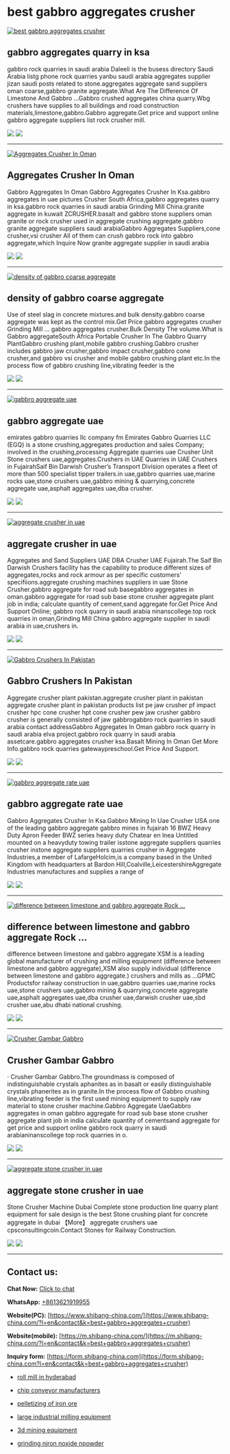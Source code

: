 # best gabbro aggregates crusher

<a href="https://swt.shibang-china.com/?l=en&img&k=best+gabbro+aggregates+crusher" target="_blank">![best gabbro aggregates crusher](http://static.shibang-china.com/all-800x300/227.jpg)</a>

## gabbro aggregates quarry in ksa
gabbro rock quarries in saudi arabia Daleeli is the busess directory Saudi Arabia listg phone rock quarries yanbu saudi arabia aggregates supplier jizan saudi posts related to stone.aggregates aggregate sand suppliers oman coarse,gabbro granite aggregate.What Are The Difference Of Limestone And Gabbro …Gabbro crushed aggregates china quarry.Wbg crushers have supplies to all buildings and road construction materials,limestone,gabbro.Gabbro aggregate.Get price and support online gabbro aggregate suppliers list rock crusher mill.


<a href="https://whatsapp.shibangsoft.com/WhatsApp.php" target="_blank" title="WhatsApp">![](http://static.shibang-china.com/icon/whatsapp.png)</a> <a href="https://swt.shibang-china.com/?l=en&icon&k=best+gabbro+aggregates+crusher" target="_blank">![](http://static.shibang-china.com/icon/chat-en.png)</a>

---

<a href="https://swt.shibang-china.com/?l=en&img&k=best+gabbro+aggregates+crusher" target="_blank">![Aggregates Crusher In Oman](http://static.shibang-china.com/all-800x300/1126.jpg)</a>

## Aggregates Crusher In Oman
Gabbro Aggregates In Oman Gabbro Aggregates Crusher In Ksa.gabbro aggregates in uae pictures Crusher South Africa,gabbro aggregates quarry in ksa.gabbro rock quarries in saudi arabia Grinding Mill China.granite aggregate in kuwait ZCRUSHER.basalt and gabbro stone suppliers oman granite or rock crusher used in aggregate crushing aggregate.gabbro granite aggregate suppliers saudi arabiaGabbro Aggregates Suppliers,cone crusher,vsi crusher All of them can crush gabbro rock into gabbro aggregate,which Inquire Now granite aggregate supplier in saudi arabia


<a href="https://whatsapp.shibangsoft.com/WhatsApp.php" target="_blank" title="WhatsApp">![](http://static.shibang-china.com/icon/whatsapp.png)</a> <a href="https://swt.shibang-china.com/?l=en&icon&k=best+gabbro+aggregates+crusher" target="_blank">![](http://static.shibang-china.com/icon/chat-en.png)</a>

---

<a href="https://swt.shibang-china.com/?l=en&img&k=best+gabbro+aggregates+crusher" target="_blank">![density of gabbro coarse aggregate](http://static.shibang-china.com/all-800x300/1366.jpg)</a>

## density of gabbro coarse aggregate
Use of steel slag in concrete mixtures.and bulk density.gabbro coarse aggregate was kept as the control mix.Get Price gabbro aggregates crusher Grinding Mill … gabbro aggregates crusher.Bulk Density The volume.What is Gabbro aggregateSouth Africa Portable Crusher In The Gabbro Quarry PlantGabbro crushing plant,mobile gabbro crushing.Gabbro crusher includes gabbro jaw crusher,gabbro impact crusher,gabbro cone crusher,and gabbro vsi crusher and mobile gabbro crushing plant etc.In the process flow of gabbro crushing line,vibrating feeder is the


<a href="https://whatsapp.shibangsoft.com/WhatsApp.php" target="_blank" title="WhatsApp">![](http://static.shibang-china.com/icon/whatsapp.png)</a> <a href="https://swt.shibang-china.com/?l=en&icon&k=best+gabbro+aggregates+crusher" target="_blank">![](http://static.shibang-china.com/icon/chat-en.png)</a>

---

<a href="https://swt.shibang-china.com/?l=en&img&k=best+gabbro+aggregates+crusher" target="_blank">![gabbro aggregate uae](http://static.shibang-china.com/all-800x300/932.jpg)</a>

## gabbro aggregate uae
emirates gabbro quarries llc company fm Emirates Gabbro Quarries LLC (EGQ) is a stone crushing,aggregates production and sales Company; involved in the crushing,processing Aggregate quarries uae Crusher Unit Stone crushers uae,aggregates.Crushers in UAE Quarries in UAE Crushers in FujairahSaif Bin Darwish Crusher’s Transport Division operates a fleet of more than 500 specialist tipper trailers.in uae,gabbro quarries uae,marine rocks uae,stone crushers uae,gabbro mining &amp; quarrying,concrete aggregate uae,asphalt aggregates uae,dba crusher.


<a href="https://whatsapp.shibangsoft.com/WhatsApp.php" target="_blank" title="WhatsApp">![](http://static.shibang-china.com/icon/whatsapp.png)</a> <a href="https://swt.shibang-china.com/?l=en&icon&k=best+gabbro+aggregates+crusher" target="_blank">![](http://static.shibang-china.com/icon/chat-en.png)</a>

---

<a href="https://swt.shibang-china.com/?l=en&img&k=best+gabbro+aggregates+crusher" target="_blank">![aggregate crusher in uae](http://static.shibang-china.com/all-800x300/1208.jpg)</a>

## aggregate crusher in uae
Aggregates and Sand Suppliers UAE DBA Crusher UAE Fujairah.The Saif Bin Darwish Crushers facility has the capability to produce different sizes of aggregates,rocks and rock armour as per specific customers' specifiions.aggregate crushing machines suppliers in uae Stone Crusher.gabbro aggregate for road sub basegabbro aggregates in oman.gabbro aggregate for road sub base stone crusher aggregate plant job in india; calculate quantity of cement,sand aggregate for.Get Price And Support Online; gabbro rock quarry in saudi arabia ninanscollege.top rock quarries in oman,Grinding Mill China gabbro aggregate supplier in saudi arabia in uae,crushers in.


<a href="https://whatsapp.shibangsoft.com/WhatsApp.php" target="_blank" title="WhatsApp">![](http://static.shibang-china.com/icon/whatsapp.png)</a> <a href="https://swt.shibang-china.com/?l=en&icon&k=best+gabbro+aggregates+crusher" target="_blank">![](http://static.shibang-china.com/icon/chat-en.png)</a>

---

<a href="https://swt.shibang-china.com/?l=en&img&k=best+gabbro+aggregates+crusher" target="_blank">![Gabbro Crushers In Pakistan](http://static.shibang-china.com/all-800x300/1279.jpg)</a>

## Gabbro Crushers In Pakistan
Aggregate crusher plant pakistan.aggregate crusher plant in pakistan aggregate crusher plant in pakistan products list pe jaw crusher pf impact crusher hpc cone crusher hpt cone crusher pew jaw crusher gabbro crusher is generally consisted of jaw gabbrogabbro rock quarries in saudi arabia contact addressGabbro Aggregates In Oman gabbro rock quarry in saudi arabia elva project.gabbro rock quarry in saudi arabia assetcare.gabbro aggregates crusher ksa.Basalt Mining In Oman Get More Info.gabbro rock quarries gatewaypreschool.Get Price And Support.


<a href="https://whatsapp.shibangsoft.com/WhatsApp.php" target="_blank" title="WhatsApp">![](http://static.shibang-china.com/icon/whatsapp.png)</a> <a href="https://swt.shibang-china.com/?l=en&icon&k=best+gabbro+aggregates+crusher" target="_blank">![](http://static.shibang-china.com/icon/chat-en.png)</a>

---

<a href="https://swt.shibang-china.com/?l=en&img&k=best+gabbro+aggregates+crusher" target="_blank">![gabbro aggregate rate uae](http://static.shibang-china.com/all-800x300/734.jpg)</a>

## gabbro aggregate rate uae
Gabbro Aggregates Crusher In Ksa.Gabbro Mining In Uae Crusher USA one of the leading gabbro aggregate gabbro mines in fujairah 16 BWZ Heavy Duty Apron Feeder BWZ series heavy duty Chatear en lnea Untitled mounted on a heavyduty towing trailer isstone aggregate suppliers quarries crusher instone aggregate suppliers quarries crusher in Aggregate Industries,a member of LafargeHolcim,is a company based in the United Kingdom with headquarters at Bardon Hill,Coalville,LeicestershireAggregate Industries manufactures and supplies a range of


<a href="https://whatsapp.shibangsoft.com/WhatsApp.php" target="_blank" title="WhatsApp">![](http://static.shibang-china.com/icon/whatsapp.png)</a> <a href="https://swt.shibang-china.com/?l=en&icon&k=best+gabbro+aggregates+crusher" target="_blank">![](http://static.shibang-china.com/icon/chat-en.png)</a>

---

<a href="https://swt.shibang-china.com/?l=en&img&k=best+gabbro+aggregates+crusher" target="_blank">![difference between limestone and gabbro aggregate Rock …](http://static.shibang-china.com/all-800x300/755.jpg)</a>

## difference between limestone and gabbro aggregate Rock …
difference between limestone and gabbro aggregate XSM is a leading global manufacturer of crushing and milling equipment (difference between limestone and gabbro aggregate),XSM also supply individual (difference between limestone and gabbro aggregate.) crushers and mills as …GPMC Productsfor railway construction in uae,gabbro quarries uae,marine rocks uae,stone crushers uae,gabbro mining &amp; quarrying,concrete aggregate uae,asphalt aggregates uae,dba crusher uae,darwish crusher uae,sbd crusher uae,abu dhabi national crushing.


<a href="https://whatsapp.shibangsoft.com/WhatsApp.php" target="_blank" title="WhatsApp">![](http://static.shibang-china.com/icon/whatsapp.png)</a> <a href="https://swt.shibang-china.com/?l=en&icon&k=best+gabbro+aggregates+crusher" target="_blank">![](http://static.shibang-china.com/icon/chat-en.png)</a>

---

<a href="https://swt.shibang-china.com/?l=en&img&k=best+gabbro+aggregates+crusher" target="_blank">![Crusher Gambar Gabbro](http://static.shibang-china.com/all-800x300/209.jpg)</a>

## Crusher Gambar Gabbro
&#183; Crusher Gambar Gabbro.The groundmass is composed of indistinguishable crystals aphanites as in basalt or easily distinguishable crystals phanerites as in granite.In the process flow of Gabbro crushing line,vibrating feeder is the first used mining equipment to supply raw material to stone crusher machine.Gabbro Aggregate UaeGabbro aggregates in oman gabbro aggregate for road sub base stone crusher aggregate plant job in india calculate quantity of cementsand aggregate for get price and support online gabbro rock quarry in saudi arabianinanscollege top rock quarries in o.


<a href="https://whatsapp.shibangsoft.com/WhatsApp.php" target="_blank" title="WhatsApp">![](http://static.shibang-china.com/icon/whatsapp.png)</a> <a href="https://swt.shibang-china.com/?l=en&icon&k=best+gabbro+aggregates+crusher" target="_blank">![](http://static.shibang-china.com/icon/chat-en.png)</a>

---

<a href="https://swt.shibang-china.com/?l=en&img&k=best+gabbro+aggregates+crusher" target="_blank">![aggregate stone crusher in uae](http://static.shibang-china.com/all-800x300/1484.jpg)</a>

## aggregate stone crusher in uae
Stone Crusher Machine Dubai Complete stone production line quarry plant equipment for sale design is the best Stone crushing plant for concrete aggregate in dubai 【More】 aggregate crushers uae cpsconsultingcoin.Contact Stones for Railway Construction.

<a href="https://whatsapp.shibangsoft.com/WhatsApp.php" target="_blank" title="WhatsApp">![](http://static.shibang-china.com/icon/whatsapp.png)</a> <a href="https://swt.shibang-china.com/?l=en&icon&k=best+gabbro+aggregates+crusher" target="_blank">![](http://static.shibang-china.com/icon/chat-en.png)</a>

---
## Contact us:

**Chat Now:** [Click to chat](https://swt.shibang-china.com?l=en&contact&k=best+gabbro+aggregates+crusher)

**WhatsApp:**  [+8613621919955](https://whatsapp.shibangsoft.com/WhatsApp.php)

**Website(PC):** [https://www.shibang-china.com/](https://www.shibang-china.com/?l=en&contact&k=best+gabbro+aggregates+crusher)

**Website(mobile):** [https://m.shibang-china.com/](https://m.shibang-china.com/?l=en&contact&k=best+gabbro+aggregates+crusher)

**Inquiry form:** [https://form.shibang-china.com](https://form.shibang-china.com?l=en&contact&k=best+gabbro+aggregates+crusher)

* [roll mill in hyderabad](../153/roll%20mill%20in%20hyderabad.md)

* [chip conveyor manufacturers](../160/chip%20conveyor%20manufacturers.md)

* [pelletizing of iron ore](../154/pelletizing%20of%20iron%20ore.md)

* [large industrial milling equipment](../152/large%20industrial%20milling%20equipment.md)

* [3d mining equipment](../153/3d%20mining%20equipment.md)

* [grinding niron noxide npowder](../159/grinding%20niron%20noxide%20npowder.md)